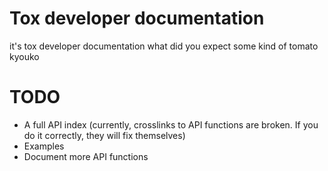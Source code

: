 Tox developer documentation
===========================
it's tox developer documentation what did you expect some kind of tomato kyouko

TODO
====

* A full API index (currently, crosslinks to API functions are broken. If you do it correctly, they will fix themselves)
* Examples
* Document more API functions
